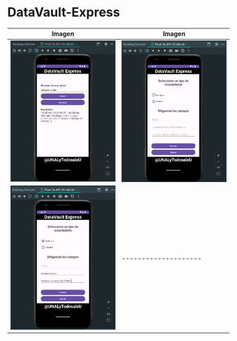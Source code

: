 # DataVault-Express

| Imagen | Imagen |
| ------ | ------ |
| ![Imagen](img/1.png) | ![Imagen](img/2.png) | 
| ![Imagen](img/3.png) | --------------------|